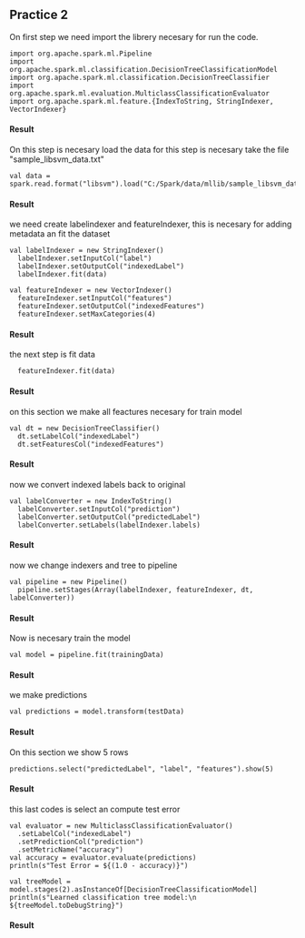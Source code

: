 ## Practice 2 ##

On first step we need import the librery necesary for run the code.
``` 
import org.apache.spark.ml.Pipeline
import org.apache.spark.ml.classification.DecisionTreeClassificationModel
import org.apache.spark.ml.classification.DecisionTreeClassifier
import org.apache.spark.ml.evaluation.MulticlassClassificationEvaluator
import org.apache.spark.ml.feature.{IndexToString, StringIndexer, VectorIndexer}

``` 
#### Result

On this step is necesary load the data for this step is necesary take the file "sample_libsvm_data.txt"
``` 
val data = spark.read.format("libsvm").load("C:/Spark/data/mllib/sample_libsvm_data.txt")

``` 
#### Result
we need create labelindexer and featureIndexer, this is necesary for adding metadata an fit the dataset
```
val labelIndexer = new StringIndexer()
  labelIndexer.setInputCol("label")
  labelIndexer.setOutputCol("indexedLabel")
  labelIndexer.fit(data)

val featureIndexer = new VectorIndexer()
  featureIndexer.setInputCol("features")
  featureIndexer.setOutputCol("indexedFeatures")
  featureIndexer.setMaxCategories(4) 
  ```
  #### Result
  the next step is fit data
```
  featureIndexer.fit(data)
```

#### Result

on this section we make all feactures necesary for train model
``` 
val dt = new DecisionTreeClassifier()
  dt.setLabelCol("indexedLabel")
  dt.setFeaturesCol("indexedFeatures")

``` 
#### Result
now we convert indexed labels back to original
```
val labelConverter = new IndexToString()
  labelConverter.setInputCol("prediction")
  labelConverter.setOutputCol("predictedLabel")
  labelConverter.setLabels(labelIndexer.labels)
```
#### Result
now we change indexers and tree to pipeline
```
val pipeline = new Pipeline()
  pipeline.setStages(Array(labelIndexer, featureIndexer, dt, labelConverter))

```
#### Result
Now is necesary train the model
```
val model = pipeline.fit(trainingData)
```
#### Result
we make predictions
```
val predictions = model.transform(testData)
```
#### Result
On this section we show 5 rows
```
predictions.select("predictedLabel", "label", "features").show(5)
```
#### Result

this last codes is select an compute test error
```
val evaluator = new MulticlassClassificationEvaluator()
  .setLabelCol("indexedLabel")
  .setPredictionCol("prediction")
  .setMetricName("accuracy")
val accuracy = evaluator.evaluate(predictions)
println(s"Test Error = ${(1.0 - accuracy)}")

val treeModel = model.stages(2).asInstanceOf[DecisionTreeClassificationModel]
println(s"Learned classification tree model:\n ${treeModel.toDebugString}")
```


#### Result


